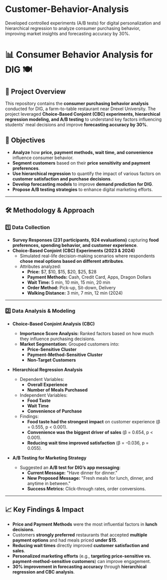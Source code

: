 # Customer-Behavior-Analysis
Developed controlled experiments (A/B tests) for digital personalization and hierarchical regression to analyze consumer purchasing behavior, improving market insights and forecasting accuracy by 30%.

# 📊 Consumer Behavior Analysis for DIG 🍽️

## 📌 Project Overview
This repository contains the **consumer purchasing behavior analysis** conducted for DIG, a farm-to-table restaurant near Drexel University. The project leveraged **Choice-Based Conjoint (CBC) experiments, hierarchical regression modeling, and A/B testing** to understand key factors influencing students' meal decisions and improve **forecasting accuracy by 30%**.

## 🎯 Objectives
- **Analyze** how **price, payment methods, wait time, and convenience** influence consumer behavior.
- **Segment customers** based on their **price sensitivity and payment preferences**.
- **Use hierarchical regression** to quantify the impact of various factors on **customer satisfaction and purchase decisions**.
- **Develop forecasting models** to improve **demand prediction for DIG**.
- **Propose A/B testing strategies** to enhance digital marketing efforts.

---

## 🛠️ Methodology & Approach

### **1️⃣ Data Collection**
- **Survey Responses (231 participants, 924 evaluations)** capturing **food preferences, spending behavior, and customer experience**.
- **Choice-Based Conjoint (CBC) Experiments (2023 & 2024)**
  - Simulated real-life decision-making scenarios where respondents **chose meal options based on different attributes**.
  - Attributes analyzed:
    - **Price:** $7, $10, $15, $20, $25, $28
    - **Payment Methods:** Cash, Credit Card, Apps, Dragon Dollars
    - **Wait Time:** 5 min, 10 min, 15 min, 20 min
    - **Order Method:** Pick-up, Sit-down, Delivery
    - **Walking Distance:** 3 min, 7 min, 12 min (2024)

---

### **2️⃣ Data Analysis & Modeling**
- **Choice-Based Conjoint Analysis (CBC)**
  - **Importance Score Analysis:** Ranked factors based on how much they influence purchasing decisions.
  - **Market Segmentation:** Grouped customers into:
    - **Price-Sensitive Cluster**
    - **Payment-Method-Sensitive Cluster**
    - **Non-Target Customers**
  
- **Hierarchical Regression Analysis**
  - Dependent Variables:
    - **Overall Experience**
    - **Number of Meals Purchased**
  - Independent Variables:
    - **Food Taste**
    - **Wait Time**
    - **Convenience of Purchase**
  - Findings:
    - **Food taste had the strongest impact** on customer experience (β = 0.555, p < 0.001).
    - **Convenience was the biggest driver of sales** (β = 0.654, p < 0.001).
    - **Reducing wait time improved satisfaction** (β = -0.036, p = 0.055).

- **A/B Testing for Marketing Strategy**
  - Suggested an **A/B test for DIG’s app messaging**:
    - **Current Message:** "Have dinner for dinner."
    - **New Proposed Message:** "Fresh meals for lunch, dinner, and anytime in between."
    - **Success Metrics:** Click-through rates, order conversions.

---

## 📈 Key Findings & Impact
- **Price and Payment Methods** were the most influential factors in **lunch decisions**.
- Customers **strongly preferred** restaurants that accepted **multiple payment options** and had meals priced **under $15**.
- **Reducing wait times** directly improved **customer satisfaction and sales**.
- **Personalized marketing efforts** (e.g., **targeting price-sensitive vs. payment-method-sensitive customers**) can improve engagement.
- **30% improvement in forecasting accuracy** through **hierarchical regression and CBC analysis**.
